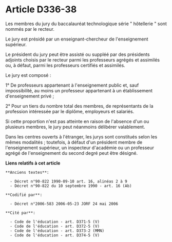 # Article D336-38

Les membres du jury du baccalauréat technologique série " hôtellerie " sont nommés par le recteur.

Le jury est présidé par un enseignant-chercheur de l'enseignement supérieur.

Le président du jury peut être assisté ou suppléé par des présidents adjoints choisis par le recteur parmi les professeurs
agrégés et assimilés ou, à défaut, parmi les professeurs certifiés et assimilés.

Le jury est composé :

1° De professeurs appartenant à l'enseignement public et, sauf impossibilité, au moins un professeur appartenant à un
établissement d'enseignement privé ;

2° Pour un tiers du nombre total des membres, de représentants de la profession intéressée par le diplôme, employeurs et
salariés.

Si cette proportion n'est pas atteinte en raison de l'absence d'un ou plusieurs membres, le jury peut néanmoins délibérer
valablement.

Dans les centres ouverts à l'étranger, les jurys sont constitués selon les mêmes modalités ; toutefois, à défaut d'un
président membre de l'enseignement supérieur, un inspecteur d'académie ou un professeur agrégé de l'enseignement du second
degré peut être désigné.

**Liens relatifs à cet article**

	**Anciens textes**:

	  - Décret n°90-822 1990-09-10 art. 16, alinéas 2 à 9
	  - Décret n°90-822 du 10 septembre 1990 - art. 16 (Ab)

	**Codifié par**:

	  - Décret n°2006-583 2006-05-23 JORF 24 mai 2006

	**Cité par**:

	  - Code de l'éducation - art. D371-5 (V)
	  - Code de l'éducation - art. D372-5 (V)
	  - Code de l'éducation - art. D373-2 (MMN)
	  - Code de l'éducation - art. D374-5 (V)
